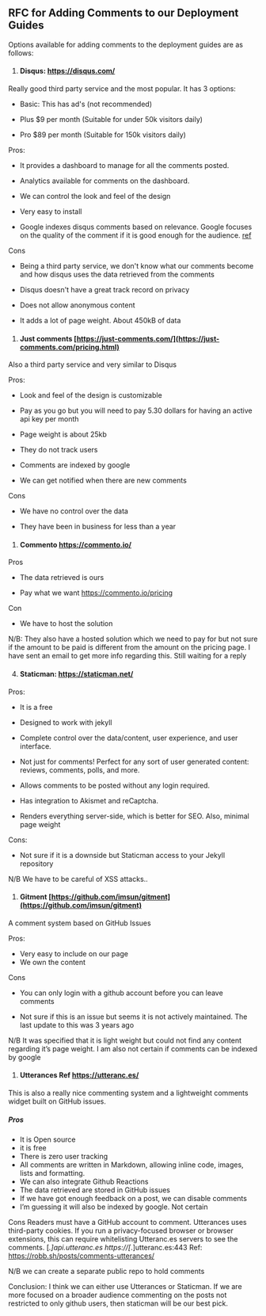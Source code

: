 
## RFC for Adding Comments to our Deployment Guides

  

Options available for adding comments to the deployment guides are as follows:

  
1. #### Disqus: <https://disqus.com/>

Really good third party service and the most popular. It has 3 options:

- Basic: This has ad's (not recommended)

- Plus $9 per month (Suitable for under 50k visitors daily)

- Pro $89 per month (Suitable for 150k visitors daily)

  

Pros:

- It provides a dashboard to manage for all the comments posted.

- Analytics available for comments on the dashboard.

- We can control the look and feel of the design

- Very easy to install
- Google indexes disqus comments based on relevance. Google focuses on the quality of the comment if it is good enough for the audience. [ref](https://code-interactive.com/ad-in/2018/10/does-google-index-disqus-comments/)


Cons

- Being a third party service, we don't know what our comments become and how disqus uses the data retrieved from the comments

- Disqus doesn't have a great track record on privacy

- Does not allow anonymous content

- It adds a lot of page weight. About 450kB of data

  

1. #### Just comments [https://just-comments.com/](https://just-comments.com/pricing.html)

Also a third party service and very similar to Disqus

  
Pros:

- Look and feel of the design is customizable

- Pay as you go but you will need to pay 5.30 dollars for having an active api key per month

- Page weight is about 25kb

- They do not track users
- Comments are indexed by google
- We can get notified when there are new comments


Cons

- We have no control over the data

- They have been in business for less than a year

  


1. #### Commento <https://commento.io/>

Pros

- The data retrieved is ours
  
- Pay what we want <https://commento.io/pricing>

  

Con
- We have to host the solution

N/B: They also have a hosted solution which we need to pay for but not sure if the amount to be paid is different from the amount on the pricing page. I have sent an email to get more info regarding this. Still waiting for a reply

  

4. #### Staticman: <https://staticman.net/>

Pros:
- It is a free
- Designed to work with jekyll

- Complete control over the data/content, user experience, and user interface.

- Not just for comments! Perfect for any sort of user generated content: reviews, comments, polls, and more.

- Allows comments to be posted without any login required.
- Has integration to Akismet and reCaptcha. 
- Renders everything server-side, which is better for SEO. Also, minimal page weight

Cons:

- Not sure if it is a downside but Staticman access to your Jekyll repository


N/B  We have to be careful of XSS attacks..

  

1.  #### Gitment [https://github.com/imsun/gitment](https://github.com/imsun/gitment)

A comment system based on GitHub Issues

Pros:

- Very easy to include on our page
- We own the content

  
Cons

- You can only login with a github account before you can leave comments

- Not sure if this is an issue but seems it is not actively maintained. The last update to this was 3 years ago

N/B It was specified that it is light weight but could not find any content regarding it’s page weight. I am also not certain if comments can be indexed by google


1.  #### Utterances Ref https://utteranc.es/
This is also a really nice commenting system and a lightweight comments widget built on GitHub issues.

 ##### Pros
- It is Open source
- it is free 
- There is zero user tracking
- All comments are written in Markdown, allowing inline code, images, lists and formatting.
- We can also integrate Github Reactions 
- The data retrieved are stored in GitHub issues
- If we have got enough feedback on a post, we can disable comments
- I’m guessing it will also be indexed by google. Not certain

Cons
Readers must have a GitHub account to comment.
Utterances uses third-party cookies. If you run a privacy-focused browser or browser extensions, this can require whitelisting Utteranc.es servers to see the comments.
[*.]api.utteranc.es
https://[*.]utteranc.es:443 Ref: https://robb.sh/posts/comments-utterances/

N/B we can create a separate public repo to hold comments

Conclusion:
I think we can either use Utterances or Staticman. If we are more focused on a broader audience commenting on the posts not restricted to only github users, then staticman will be our best pick. 
